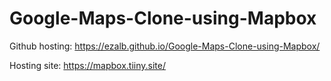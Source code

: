 # Google-Maps-Clone-using-Mapbox

Github hosting: https://ezalb.github.io/Google-Maps-Clone-using-Mapbox/

Hosting site: https://mapbox.tiiny.site/
